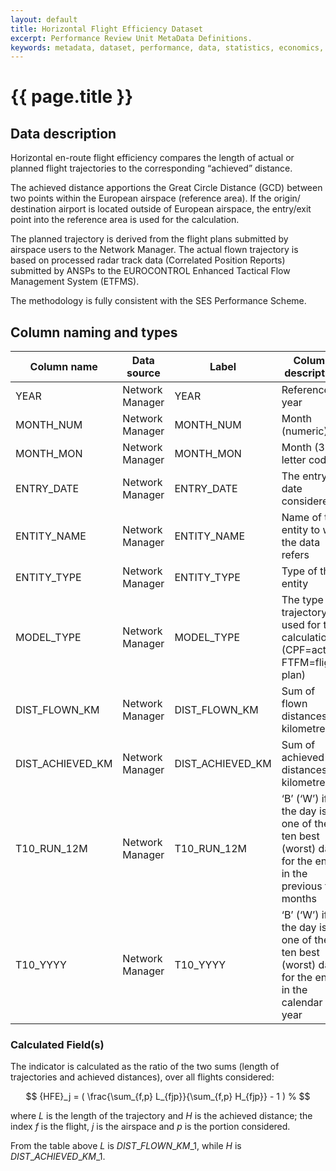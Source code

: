 ```yaml
---
layout: default
title: Horizontal Flight Efficiency Dataset
excerpt: Performance Review Unit MetaData Definitions.
keywords: metadata, dataset, performance, data, statistics, economics, air transport, flights, europe, cost efficiency
---
```

# {{ page.title }}

## Data description
Horizontal en-route flight efficiency compares the length of actual or planned flight trajectories
to the corresponding “achieved” distance.

The achieved distance apportions the Great Circle Distance (GCD) between two points within
the European airspace (reference area).
If the origin/ destination airport is located outside of European airspace, the entry/exit point
into the reference area is used for the calculation.

The planned trajectory is derived from the flight plans submitted by airspace users to the Network Manager.
The actual flown trajectory is based on processed radar track data (Correlated Position Reports)
submitted by ANSPs to the EUROCONTROL Enhanced Tactical Flow Management System (ETFMS).

The methodology is fully consistent with the SES Performance Scheme.

## Column naming and types

| Column name      | Data source     | Label            | Column description                                                                                 | Example        |
|------------------|-----------------|------------------|----------------------------------------------------------------------------------------------------|----------------|
| YEAR             | Network Manager | YEAR             | Reference year                                                                                     | 2015           |
| MONTH_NUM        | Network Manager | MONTH_NUM        | Month (numeric)                                                                                    | 1              |
| MONTH_MON        | Network Manager | MONTH_MON        | Month (3-letter code)                                                                              | JAN            |
| ENTRY_DATE       | Network Manager | ENTRY_DATE       | The entry date considered                                                                          | 31-Jan-2015    |
| ENTITY_NAME      | Network Manager | ENTITY_NAME      | Name of the entity to with the data refers                                                         | UK-Ireland FAB |
| ENTITY_TYPE      | Network Manager | ENTITY_TYPE      | Type of the entity                                                                                 | FAB (FIR)      |
| MODEL_TYPE       | Network Manager | MODEL_TYPE       | The type of trajectory used for the calculation (CPF=actual, FTFM=flight plan)                     | FTFM           |
| DIST_FLOWN_KM    | Network Manager | DIST_FLOWN_KM    | Sum of flown distances in kilometre                                                                | 1208007        |
| DIST_ACHIEVED_KM | Network Manager | DIST_ACHIEVED_KM | Sum of achieved distances in kilometre                                                             | 1148839        |
| T10_RUN_12M      | Network Manager | T10_RUN_12M      | ‘B’ (‘W’) if the day is one of the ten best (worst) days for the entity in the previous ten months | B              |
| T10_YYYY         | Network Manager | T10_YYYY         | ‘B’ (‘W’) if the day is one of the ten best (worst) days for the entity in the calendar year       | B              |


### Calculated Field(s)
The indicator is calculated as the ratio of the two sums (length of trajectories and achieved distances),
over all flights considered:

$$
{HFE}_j = ( \frac{\sum_{f,p} L_{fjp}}{\sum_{f,p} H_{fjp}} - 1 ) %
$$

where $L$ is the length of the trajectory and $H$ is the achieved distance;
the index $f$ is the flight, $j$ is the airspace and $p$ is the portion considered.

From the table above $L$ is $DIST\_FLOWN\_KM\_1$, while $H$ is $DIST\_ACHIEVED\_KM\_1$.